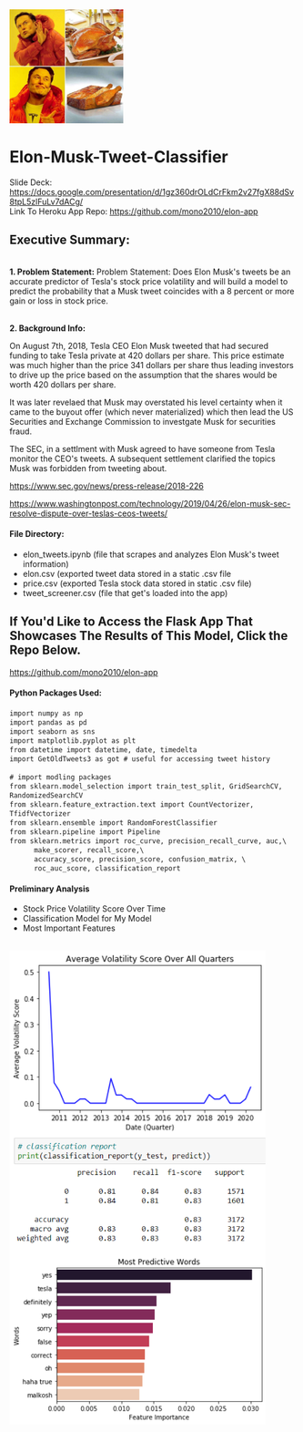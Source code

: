 <img src="./images/musk.jpeg" alt="musk" width="200"/>

# Elon-Musk-Tweet-Classifier
Slide Deck:
<br>
https://docs.google.com/presentation/d/1gz360drOLdCrFkm2v27fgX88dSv8tpL5zlFuLv7dACg/
<br>
Link To Heroku App Repo:
https://github.com/mono2010/elon-app

## Executive Summary:

<br><b>1. Problem Statement:</b>
Problem Statement: Does Elon Musk's tweets be an accurate predictor of Tesla's stock price volatility and will build a model to predict the probability that a Musk tweet coincides with a 8 percent or more gain or loss in stock price.

<br><b>2. Background Info:</b>

On August 7th, 2018, Tesla CEO Elon Musk tweeted that had secured funding to take Tesla private at 420 dollars per share. This price estimate was much higher than the price 341 dollars per share thus leading investors to drive up the price based on the assumption that the shares would be worth 420 dollars per share.

It was later revelaed that Musk may overstated his level certainty when it came to the buyout offer (which never materialized) which then lead the US Securities and Exchange Commission to investgate Musk for securities fraud.

The SEC, in a settlment with Musk agreed to have someone from Tesla monitor the CEO's tweets. A subsequent settlement clarified the topics Musk was forbidden from tweeting about.

https://www.sec.gov/news/press-release/2018-226

https://www.washingtonpost.com/technology/2019/04/26/elon-musk-sec-resolve-dispute-over-teslas-ceos-tweets/

#### File Directory:
- elon_tweets.ipynb (file that scrapes and analyzes Elon Musk's tweet information)
- elon.csv (exported tweet data stored in a static .csv file
- price.csv (exported Tesla stock data stored in static .csv file)
- tweet_screener.csv (file that get's loaded into the app)

## If You'd Like to Access the Flask App That Showcases The Results of This Model, Click the Repo Below.
https://github.com/mono2010/elon-app

#### Python Packages Used:
```import requests # necessary for accessing API
import numpy as np
import pandas as pd
import seaborn as sns
import matplotlib.pyplot as plt
from datetime import datetime, date, timedelta
import GetOldTweets3 as got # useful for accessing tweet history

# import modling packages
from sklearn.model_selection import train_test_split, GridSearchCV, RandomizedSearchCV
from sklearn.feature_extraction.text import CountVectorizer, TfidfVectorizer
from sklearn.ensemble import RandomForestClassifier
from sklearn.pipeline import Pipeline
from sklearn.metrics import roc_curve, precision_recall_curve, auc,\
      make_scorer, recall_score,\
      accuracy_score, precision_score, confusion_matrix, \
      roc_auc_score, classification_report
```

#### Preliminary Analysis
- Stock Price Volatility Score Over Time
- Classification Model for My Model
- Most Important Features
<br>
<img src="./images/vol.png" align = 'left' alt="vol" width="450"/>
<img src="./images/model_eval.png" align = 'center' alt="vol" width="450"/>
<img src="./images/words.png" align = 'center' alt="word" width="450"/>
